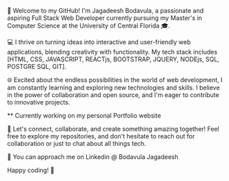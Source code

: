 🚀 Welcome to my GitHub! I'm Jagadeesh Bodavula, a passionate and aspiring Full Stack Web Developer currently pursuing my Master's in Computer Science at the University of Central Florida 🎓.

💻 I thrive on turning ideas into interactive and user-friendly web applications, blending creativity with functionality. My tech stack includes [HTML, CSS, JAVASCRIPT, REACTjs, BOOTSTRAP, JQUERY, NODEjs, SQL, POSTGRE SQL, GIT].

🌐 Excited about the endless possibilities in the world of web development, I am constantly learning and exploring new technologies and skills. I believe in the power of collaboration and open source, and I'm eager to contribute to innovative projects.

** Currently working on my personal Portfolio website

🔧 Let's connect, collaborate, and create something amazing together! Feel free to explore my repositories, and don't hesitate to reach out for collaboration or just to chat about all things tech.

🤝 You can approach me on Linkedin @ Bodavula Jagadeesh

Happy coding! 🚀
